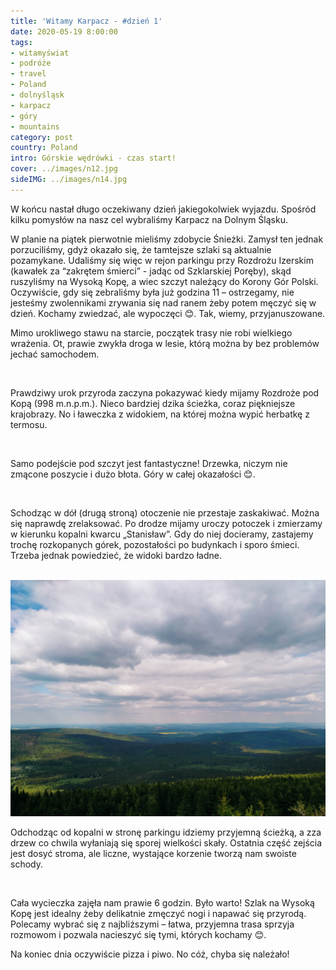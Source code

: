 ```yaml
---
title: 'Witamy Karpacz - #dzień 1'
date: 2020-05-19 8:00:00
tags:
- witamyświat
- podróże 
- travel
- Poland
- dolnyśląsk
- karpacz
- góry
- mountains
category: post
country: Poland
intro: Górskie wędrówki - czas start!
cover: ../images/n12.jpg
sideIMG: ../images/n14.jpg
---
```

<p>
  W końcu nastał długo oczekiwany dzień jakiegokolwiek wyjazdu. Spośród kilku pomysłów na nasz cel wybraliśmy Karpacz na Dolnym Śląsku.

  W planie na piątek pierwotnie mieliśmy zdobycie Śnieżki. Zamysł ten jednak porzuciliśmy, gdyż okazało się, że tamtejsze szlaki są aktualnie pozamykane. Udaliśmy się więc w rejon parkingu przy Rozdrożu Izerskim (kawałek za “zakrętem śmierci” - jadąc od Szklarskiej Poręby), skąd ruszyliśmy na Wysoką Kopę, a wiec szczyt należący do Korony Gór Polski.  Oczywiście, gdy się zebraliśmy była już godzina 11 – ostrzegamy, nie jesteśmy zwolennikami zrywania się nad ranem żeby potem męczyć się w dzień. Kochamy zwiedzać, ale wypoczęci 😊. Tak, wiemy, przyjanuszowane.

  Mimo urokliwego stawu na starcie, początek trasy nie robi wielkiego wrażenia. Ot, prawie zwykła droga w lesie, którą można by bez problemów jechać samochodem.
</p>

<div class='flex'>
  <img class='box imageOn' src='../static/posts-images/n1201.jpg' alt=''/>
  <img class='box imageOn' src='../static/posts-images/n1202.jpg' alt=''/>
</div>

<p>
  Prawdziwy urok przyroda zaczyna pokazywać kiedy mijamy Rozdroże pod Kopą (998 m.n.p.m.). Nieco bardziej dzika ścieżka, coraz piękniejsze krajobrazy. No i ławeczka z widokiem, na której można wypić herbatkę z termosu.
</p>

<div class='flex narrow'>
  <img class='box imageOn' src='../static/posts-images/n1203.jpg' alt=''/>
  <img class='box imageOn' src='../static/posts-images/n1204.jpg' alt=''/>
  <img class='box imageOn' src='../static/posts-images/n1205.jpg' alt=''/>
  <img class='box imageOn' src='../static/posts-images/n1206.jpg' alt=''/>
  <img class='box imageOn' src='../static/posts-images/n1207.jpg' alt=''/>
</div>

<p>
  Samo podejście pod szczyt jest fantastyczne! Drzewka, niczym nie zmącone poszycie i dużo błota. Góry w całej okazałości 😊.
</p>

<div class='flex narrow'>
  <img class='box imageOn' src='../static/posts-images/n1208.jpg' alt=''/>
  <img class='box imageOn' src='../static/posts-images/n1209.jpg' alt=''/>
</div>

<p>
  Schodząc w dół (drugą stroną) otoczenie nie przestaje zaskakiwać. Można się naprawdę zrelaksować. Po drodze mijamy uroczy potoczek i zmierzamy w kierunku kopalni kwarcu „Stanisław”. Gdy do niej docieramy, zastajemy trochę rozkopanych górek, pozostałości po budynkach i sporo śmieci. Trzeba jednak powiedzieć, że widoki bardzo ładne.
</p>

<div class='flex narrow'>
  <img class='box imageOn' src='../static/posts-images/n1210.jpg' alt=''/>
  <img class='box imageOn' src='../static/posts-images/n1211.jpg' alt=''/>
  <img class='box imageOn' src='../static/posts-images/n1212.jpg' alt=''/>
  <img class='box imageOn' src='../static/posts-images/n1213.jpg' alt=''/>
  <img class='box imageOn' src='../static/posts-images/n1214.jpg' alt=''/>
</div>

<p>
  Odchodząc od kopalni w stronę parkingu idziemy przyjemną ścieżką, a zza drzew co chwila wyłaniają się sporej wielkości skały. Ostatnia część zejścia jest dosyć stroma, ale liczne, wystające korzenie tworzą nam swoiste schody.
</p>

<div class='flex'>
  <img class='box image0' src='../static/posts-images/n1215.jpg' alt=''/>
</div>

<p>
  Cała wycieczka zajęła nam prawie 6 godzin. Było warto! Szlak na Wysoką Kopę jest idealny żeby delikatnie zmęczyć nogi i napawać się przyrodą. Polecamy wybrać się z najbliższymi – łatwa, przyjemna trasa sprzyja rozmowom i pozwala nacieszyć się tymi, których kochamy 😊.

  Na koniec dnia oczywiście pizza i piwo. No cóż,  chyba się należało!
</p>

<div class='flex'>
  <img class='box imageOn' src='../static/posts-images/n1216.jpg' alt=''/>
  <img class='box imageOn' src='../static/posts-images/n1217.jpg' alt=''/>
  <img class='box imageOn' src='../static/posts-images/n1218.jpg' alt=''/>
</div>
